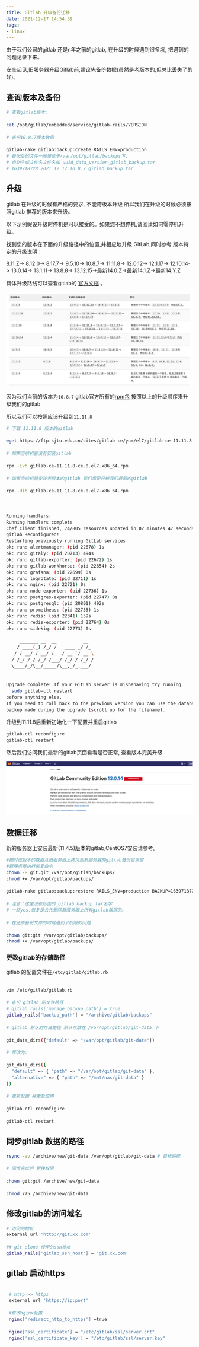 ```yaml
---
title: Gitlab 升级备份迁移
date: 2021-12-17 14:54:59
tags:
- linux
---
```



由于我们公司的gitlab 还是n年之前的gitlab, 在升级的时候遇到很多坑, 把遇到的问题记录下来。

安全起见,旧服务器升级Gitlab前,建议先备份数据(虽然是老版本的,但总比丢失了的好)。

## 查询版本及备份

```bash
# 查看gitlab版本:

cat /opt/gitlab/embedded/service/gitlab-rails/VERSION 

# 备份10.8.7版本数据

gitlab-rake gitlab:backup:create RAILS_ENV=production
# 备份后的文件一般是位于/var/opt/gitlab/backups下, 
# 自动生成文件名文件名如 uuid_data_version_gitlab_backup.tar
# 1639718728_2021_12_17_10.8.7_gitlab_backup.tar

```

## 升级

gitlab 在升级的时候有严格的要求, 不能跨版本升级 所以我们在升级的时候必须按照gitlab 推荐的版本来升级。

以下示例假设升级时停机是可以接受的。如果您不想停机,请阅读如何零停机升级。

找到您的版本在下面的升级路径中的位置,并相应地升级 GitLab,同时参考 版本特定的升级说明：

8.11.Z-> 8.12.0-> 8.17.7-> 9.5.10-> 10.8.7-> 11.11.8-> 12.0.12-> 12.1.17-> 12.10.14-> 13.0.14-> 13.1.11-> 13.8.8-> 13.12.15->最新14.0.Z->最新14.1.Z->最新14.Y.Z

具体升级路线可以查看gitlab的 [官方文档](https://docs.gitlab.com/ee/update/index.html#upgrade-paths) 。

![img.png](gitlab/img.png)

因为我们当前的版本为`10.8.7`
gitlab官方所有的[rpm包](https://ftp.sjtu.edu.cn/sites/gitlab-ce/yum/el7/) 按照以上的升级顺序来升级我们的gitlab

所以我们可以按照应该升级到`11.11.8`

```bash
# 下载 11.11.8 版本的gitlab

wget https://ftp.sjtu.edu.cn/sites/gitlab-ce/yum/el7/gitlab-ce-11.11.8-ce.0.el7.x86_64.rpm

# 如果当前机器没有安装gitlab

rpm -ivh gitlab-ce-11.11.8-ce.0.el7.x86_64.rpm

# 如果当前机器安装老版本的gitlab 我们需要升级我们最新的gitlab

rpm -Uih gitlab-ce-11.11.8-ce.0.el7.x86_64.rpm



Running handlers:
Running handlers complete
Chef Client finished, 74/805 resources updated in 02 minutes 47 seconds
gitlab Reconfigured!
Restarting previously running GitLab services
ok: run: alertmanager: (pid 22678) 1s
ok: run: gitaly: (pid 20713) 494s
ok: run: gitlab-exporter: (pid 22672) 1s
ok: run: gitlab-workhorse: (pid 22654) 2s
ok: run: grafana: (pid 22699) 0s
ok: run: logrotate: (pid 22711) 1s
ok: run: nginx: (pid 22721) 0s
ok: run: node-exporter: (pid 22736) 1s
ok: run: postgres-exporter: (pid 22747) 0s
ok: run: postgresql: (pid 20801) 492s
ok: run: prometheus: (pid 22755) 1s
ok: run: redis: (pid 22341) 159s
ok: run: redis-exporter: (pid 22764) 0s
ok: run: sidekiq: (pid 22773) 0s

     _______ __  __          __
    / ____(_) /_/ /   ____ _/ /_
   / / __/ / __/ /   / __ `/ __ \
  / /_/ / / /_/ /___/ /_/ / /_/ /
  \____/_/\__/_____/\__,_/_.___/


Upgrade complete! If your GitLab server is misbehaving try running
  sudo gitlab-ctl restart
before anything else.
If you need to roll back to the previous version you can use the database
backup made during the upgrade (scroll up for the filename).

```


升级到11.11.8后重新初始化一下配置并重启gitlab

```bash
gitlab-ctl reconfigure
gitlab-ctl restart
```

然后我们访问我们最新的gitlab页面看看是否正常, 查看版本完美升级

![img.png](img.png)


## 数据迁移


新的服务器上安装最新(11.4.5)版本的gitlab,CentOS7安装请参考。

```bash
#把对应版本的数据从旧服务器上拷贝到新服务器的gitlab备份目录里
#新服务器执行恢复命令
chown -R git.git /var/opt/gitlab/backups/
chmod +x /var/opt/gitlab/backups/

gitlab-rake gitlab:backup:restore RAILS_ENV=production BACKUP=1639718728_2021_12_17_10.8.7

# 注意：这里没有后面的_gitlab_backup.tar名字
# 一路yes,恢复是会先删除新服务器上所有gitlab数据的。

# 在还原备份文件的时候遇到了权限的问题

chown git:git /var/opt/gitlab/backups/
chmod +x /var/opt/gitlab/backups/
```

### 更改gitlab的存储路径

gitlab 的配置文件在`/etc/gitlab/gitlab.rb`

```bash

vim /etc/gitlab/gitlab.rb

# 备份 gitlab 的文件路径 
# gitlab_rails['manage_backup_path'] = true
gitlab_rails['backup_path'] = "/archive/gitlab/backups"

# gitlab 默认的存储路径 默认存放在 /var/opt/gitlab/git-data 下

git_data_dirs({"default" => "/var/opt/gitlab/git-data"})

# 修改为:

git_data_dirs({
  "default" => { "path" => "/var/opt/gitlab/git-data" },
  "alternative" => { "path" => "/mnt/nas/git-data" }
})

# 更新配置 并重启应用

gitlab-ctl reconfigure

gitlab-ctl restart

```


## 同步gitlab 数据的路径

```bash
rsync -av /archive/new/git-data /var/opt/gitlab/git-data # 目标路径

# 同步完成后 更换权限

chown git:git /archive/new/git-data

chmod 775 /archive/new/git-data

```



## 修改gitlab的访问域名

```bash
# 访问的地址
external_url 'http://git.xx.com'

## git clone 使用的ssh地址
gitlab_rails['gitlab_ssh_host'] = 'git.xx.com'
```


## gitlab 启动https

```bash
 
 # http >> https
 external_url 'https://ip:port'
 
 #修改nginx配置 
 nginx['redirect_http_to_https'] =true
 
 nginx['ssl_certificate'] = "/etc/gitlab/ssl/server.crt"
 nginx['ssl_certificate_key'] = "/etc/gitlab/ssl/server.key"
```
